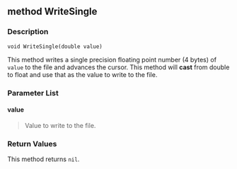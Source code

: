 ## method WriteSingle ##

### Description ###
	void WriteSingle(double value)
This method writes a single precision floating point number (4 bytes) of `value` to the file and advances the cursor. This method will **cast** from double to float and use that as the value to write to the file.

### Parameter List ###
#### value ####
>Value to write to the file.

### Return Values ###
This method returns `nil`.